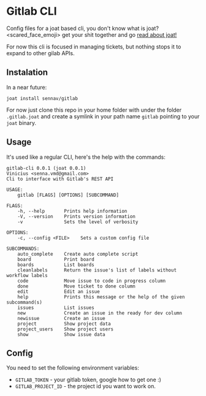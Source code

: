 # Gitlab CLI

Config files for a joat based cli, you don't know what is joat? <scared_face_emoji>
get your shit together and go [read about joat!](https://github.com/sennav/joat)

For now this cli is focused in managing tickets, but nothing stops it to expand to other gilab APIs.

## Instalation

In a near future:

```
joat install sennav/gitlab
```

For now just clone this repo in your home folder with under the folder `.gitlab.joat` and create a symlink in your path name `gitlab` pointing to your `joat` binary.

## Usage

It's used like a regular CLI, here's the help with the commands:

```
gitlab-cli 0.0.1 (joat 0.0.1)
Vinicius <senna.vmd@gmail.com>
Cli to interface with Gitlab's REST API

USAGE:
    gitlab [FLAGS] [OPTIONS] [SUBCOMMAND]

FLAGS:
    -h, --help       Prints help information
    -V, --version    Prints version information
    -v               Sets the level of verbosity

OPTIONS:
    -c, --config <FILE>    Sets a custom config file

SUBCOMMANDS:
    auto_complete    Create auto complete script
    board            Print board
    boards           List boards
    cleanlabels      Return the issue's list of labels without workflow labels
    code             Move issue to code in progress column
    done             Move ticket to done column
    edit             Edit an issue
    help             Prints this message or the help of the given subcommand(s)
    issues           List issues
    new              Create an issue in the ready for dev column
    newissue         Create an issue
    project          Show project data
    project_users    Show project users
    show             Show issue data

```

## Config

You need to set the following environment variables:
* `GITLAB_TOKEN` - your gitlab token, google how to get one :)
* `GITLAB_PROJECT_ID` - the project id you want to work on.
